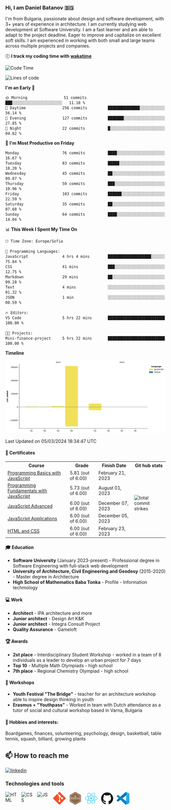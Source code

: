 ### Hi, I am Daniel Batanov 🇧🇬
I'm from Bulgaria, passionate about design and software development, with 3+ years of experience in architecture. I am currently studying web development at Software University. I am a fast learner and am able to adapt to the project deadline. Eager to improve and capitalize on excellent soft skills. I am experienced in working with both small and large teams across multiple projects and companies.


:clock7: **I track my coding time with  <a href="https://wakatime.com/@batanof"> wakatime </a>** 


<!--START_SECTION:waka-->
![Code Time](http://img.shields.io/badge/Code%20Time-566%20hrs%2022%20mins-blue)

![Lines of code](https://img.shields.io/badge/From%20Hello%20World%20I%27ve%20Written-344.6%20thousand%20lines%20of%20code-blue)

**I'm an Early 🐤** 

```text
🌞 Morning                51 commits          ███░░░░░░░░░░░░░░░░░░░░░░   11.18 % 
🌆 Daytime                256 commits         ██████████████░░░░░░░░░░░   56.14 % 
🌃 Evening                127 commits         ███████░░░░░░░░░░░░░░░░░░   27.85 % 
🌙 Night                  22 commits          █░░░░░░░░░░░░░░░░░░░░░░░░   04.82 % 
```
📅 **I'm Most Productive on Friday** 

```text
Monday                   76 commits          ████░░░░░░░░░░░░░░░░░░░░░   16.67 % 
Tuesday                  83 commits          █████░░░░░░░░░░░░░░░░░░░░   18.20 % 
Wednesday                45 commits          ██░░░░░░░░░░░░░░░░░░░░░░░   09.87 % 
Thursday                 50 commits          ███░░░░░░░░░░░░░░░░░░░░░░   10.96 % 
Friday                   103 commits         ██████░░░░░░░░░░░░░░░░░░░   22.59 % 
Saturday                 35 commits          ██░░░░░░░░░░░░░░░░░░░░░░░   07.68 % 
Sunday                   64 commits          ████░░░░░░░░░░░░░░░░░░░░░   14.04 % 
```


📊 **This Week I Spent My Time On** 

```text
🕑︎ Time Zone: Europe/Sofia

💬 Programming Languages: 
JavaScript               4 hrs 4 mins        ███████████████████░░░░░░   75.84 % 
CSS                      41 mins             ███░░░░░░░░░░░░░░░░░░░░░░   12.75 % 
Markdown                 29 mins             ██░░░░░░░░░░░░░░░░░░░░░░░   09.28 % 
Text                     4 mins              ░░░░░░░░░░░░░░░░░░░░░░░░░   01.32 % 
JSON                     1 min               ░░░░░░░░░░░░░░░░░░░░░░░░░   00.59 % 

🔥 Editors: 
VS Code                  5 hrs 22 mins       █████████████████████████   100.00 % 

🐱‍💻 Projects: 
Mini-finance-project     5 hrs 22 mins       █████████████████████████   100.00 % 
```

**Timeline**

![Lines of Code chart](https://raw.githubusercontent.com/batanoffs/batanoffs/main/assets/bar_graph.png)


 Last Updated on 05/03/2024 18:34:47 UTC
<!--END_SECTION:waka-->

#### :scroll: Certificates
<table>
  <tr>
    <th>Course</th>
    <th>Grade</th>
    <th>Finish Date</th>
    <th>Git hub stats</th>
  </tr>
  <tr>
    <td><a href="https://softuni.bg/Certificates/Details/159814/4fcfee60">Programming Basics with JavaScript</a></td>
    <td>5.81 (out of 6.00)</td>
    <td>February 21, 2023</td>
    <td rowspan="5"><img align="center" src="https://github-readme-streak-stats.herokuapp.com/?user=batanoffs&layout=compact&hide_border=true" alt="total commit strikes"/></td>
  </tr>
  <tr>
    <td><a href="https://softuni.bg/Certificates/Details/180198/31625e83">Programming Fundamentals with JavaScript</a></td>
    <td>5.73 (out of 6.00)</td>
    <td>August 01, 2023</td>
  </tr>
  <tr>
    <td><a href="https://softuni.bg/Certificates/Details/195467/d2fe5f99">JavaScript Advanced</a></td>
    <td>6.00 (out of 6.00)</td>
    <td>December 07, 2023</td>
  </tr>
  <tr>
    <td><a href="https://softuni.bg/Certificates/Details/195298/1f9f9bde">JavaScript Applications</a></td>
    <td>6.00 (out of 6.00)</td>
    <td>December 05, 2023</td>
  </tr>
  <tr>
    <td><a href="https://softuni.bg/certificates/details/205221/f430eb0f">HTML and CSS</a></td>
    <td>6.00 (out of 6.00)</td>
    <td>February 23, 2023</td>
  </tr>
</table>

#### 🎓 Education
- **Software University** (January 2023-present) - Professional degree in Software Engineering with full-stack web development
- **University of Architecture, Civil Engineering and Geodesy** (2015-2020) - Master degree in Architecture
- **High School of Mathematics Baba Tonka** - Profile - Information techmology

#### 💻 Work
- **Architect** - IPA architecture and more
- **Junior architect** - Design Art K&K
- **Junior architect** - Integra Consult Project
- **Quality Assurance** - Gameloft

#### 🏆 Awards
- **2st place** - Interdisciplinary Student Workshop - worked in a team of 8 individuals as a leader to
develop an urban project for 7 days
- **Top 10** - Multiple Math Olympiads - high school
- **7th place** - Regional Chemistry Olympiad - high school

#### :busts_in_silhouette: Workshops
- **Youth Festival "The Bridge"** - teacher for an architecture workshop able to inspire design thinking in youth
- **Erasmus + "Youthpass”** - Worked in team with Dutch attendance as a tutor of social and cultural workshop based in Varna, Bulgaria

#### 🤹 Hobbies and interests: 
Boardgames, finances, volunteering, psychology, design, basketball, table tennis, squash, billiard, growing plants

## 📫 How to reach me
[![linkedin](https://img.shields.io/badge/linkedin-0A66C2?style=for-the-badge&logo=linkedin&logoColor=white)](https://bg.linkedin.com/in/daniel-batanov-6799b31a3)

### Technologies and tools
<img align="left" alt="HTML" width="40px" style="padding-right:10px;" src="https://cdn.jsdelivr.net/gh/devicons/devicon/icons/html5/html5-original.svg"/>
<img align="left" alt="CSS" width="40px" style="padding-right:10px;" src="https://cdn.jsdelivr.net/gh/devicons/devicon/icons/css3/css3-original.svg"/>
<img align="left" alt="JS" width="40px" style="padding-right:10px;" src="https://cdn.jsdelivr.net/gh/devicons/devicon/icons/javascript/javascript-original.svg"/>
<img align="left" alt="github" width="40px" style="padding-right:10px;" src="https://github.com/devicons/devicon/blob/master/icons/git/git-original.svg"/>
<img align="left" alt="mocha" width="40px" style="padding-right:10px;" src="https://github.com/devicons/devicon/blob/v2.14.0/icons/mocha/mocha-plain.svg"/>
<img align="left" alt="mocha" width="40px" style="padding-right:10px;" src="https://github.com/devicons/devicon/blob/v2.14.0/icons/react/react-original.svg"/>
<img align="left" alt="mocha" width="40px" style="padding-right:10px;" src="https://github.com/devicons/devicon/blob/master/icons/github/github-original.svg"/>
<img align="left" alt="mocha" width="40px" style="padding-right:10px;" src="https://github.com/devicons/devicon/blob/v2.14.0/icons/vscode/vscode-original.svg"/>  

 <!-- <a href="#"><img align="center" src="https://github-profile-trophy.vercel.app/?username=batanoffs&column=-1&margin-w=8&margin-h=2" alt="GitHub Trophies" /></a> -->



